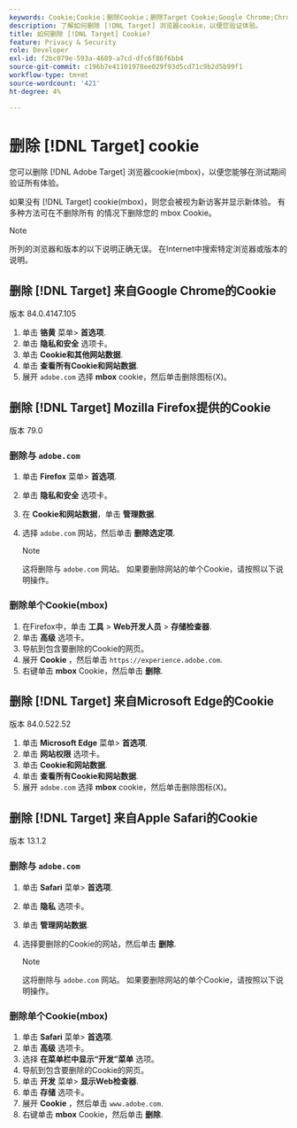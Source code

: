 ```yaml
---
keywords: Cookie;Cookie；删除Cookie；删除Target Cookie;Google Chrome;Chrome;Mozilla Firefox;Firefox;Microsoft Edge;Safari
description: 了解如何删除 [!DNL Target] 浏览器cookie，以便您验证体验。
title: 如何删除 [!DNL Target] Cookie?
feature: Privacy & Security
role: Developer
exl-id: f2bc079e-593a-4689-a7cd-dfc6f86f6bb4
source-git-commit: c196b7e41101978ee029f93d5cd71c9b2d5b99f1
workflow-type: tm+mt
source-wordcount: '421'
ht-degree: 4%

---
```


# 删除 [!DNL Target] cookie

您可以删除 [!DNL Adobe Target] 浏览器cookie(mbox)，以便您能够在测试期间验证所有体验。

如果没有 [!DNL Target] cookie(mbox)，则您会被视为新访客并显示新体验。 有多种方法可在不删除所有 的情况下删除您的 mbox Cookie。

>[!NOTE]
>
>所列的浏览器和版本的以下说明正确无误。 在Internet中搜索特定浏览器或版本的说明。

## 删除 [!DNL Target] 来自Google Chrome的Cookie

版本 84.0.4147.105

1. 单击 **铬黄** 菜单> **首选项**.
1. 单击 **隐私和安全** 选项卡。
1. 单击 **Cookie和其他网站数据**.
1. 单击 **查看所有Cookie和网站数据**.
1. 展开 `adobe.com` 选择 **mbox** cookie，然后单击删除图标(X)。

## 删除 [!DNL Target] Mozilla Firefox提供的Cookie

版本 79.0

### 删除与 `adobe.com`

1. 单击 **Firefox** 菜单> **首选项**.
1. 单击 **隐私和安全** 选项卡。
1. 在 **Cookie和网站数据**，单击 **管理数据**.
1. 选择 `adobe.com` 网站，然后单击 **删除选定项**.

   >[!NOTE]
   >
   >这将删除与 `adobe.com` 网站。 如果要删除网站的单个Cookie，请按照以下说明操作。

### 删除单个Cookie(mbox)

1. 在Firefox中，单击 **工具** > **Web开发人员** > **存储检查器**.
1. 单击 **高级** 选项卡。
1. 导航到包含要删除的Cookie的网页。
1. 展开 **Cookie** ，然后单击 `https://experience.adobe.com`.
1. 右键单击 **mbox** Cookie，然后单击 **删除**.

## 删除 [!DNL Target] 来自Microsoft Edge的Cookie

版本 84.0.522.52

1. 单击 **Microsoft Edge** 菜单> **首选项**.
1. 单击 **网站权限** 选项卡。
1. 单击 **Cookie和网站数据**.
1. 单击 **查看所有Cookie和网站数据**.
1. 展开 `adobe.com` 选择 **mbox** cookie，然后单击删除图标(X)。

## 删除 [!DNL Target] 来自Apple Safari的Cookie

版本 13.1.2

### 删除与 `adobe.com`

1. 单击 **Safari** 菜单> **首选项**.
1. 单击 **隐私** 选项卡。
1. 单击 **管理网站数据**.
1. 选择要删除的Cookie的网站，然后单击 **删除**.

   >[!NOTE]
   >
   >这将删除与 `adobe.com` 网站。 如果要删除网站的单个Cookie，请按照以下说明操作。

### 删除单个Cookie(mbox)

1. 单击 **Safari** 菜单> **首选项**.
1. 单击 **高级** 选项卡。
1. 选择 **在菜单栏中显示“开发”菜单** 选项。
1. 导航到包含要删除的Cookie的网页。
1. 单击 **开发** 菜单> **显示Web检查器**.
1. 单击 **存储** 选项卡。
1. 展开 **Cookie** ，然后单击 `www.adobe.com`.
1. 右键单击 **mbox** Cookie，然后单击 **删除**.
